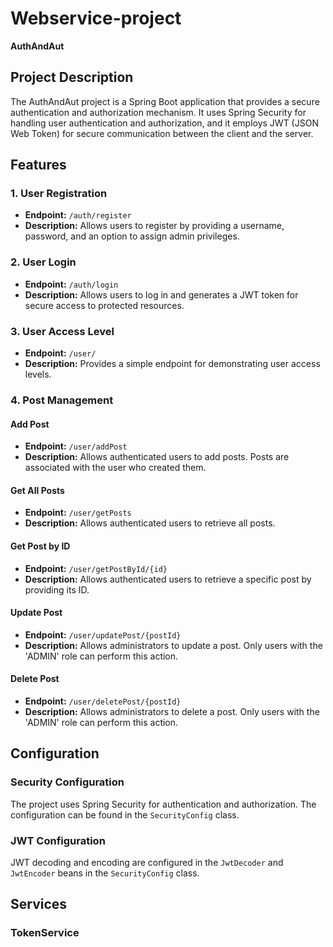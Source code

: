 # Webservice-project

**AuthAndAut**

## Project Description

The AuthAndAut project is a Spring Boot application that provides a secure authentication and authorization mechanism. It uses Spring Security for handling user authentication and authorization, and it employs JWT (JSON Web Token) for secure communication between the client and the server.

## Features

### 1. User Registration

- **Endpoint:** `/auth/register`
- **Description:** Allows users to register by providing a username, password, and an option to assign admin privileges.

### 2. User Login

- **Endpoint:** `/auth/login`
- **Description:** Allows users to log in and generates a JWT token for secure access to protected resources.

### 3. User Access Level

- **Endpoint:** `/user/`
- **Description:** Provides a simple endpoint for demonstrating user access levels.

### 4. Post Management

#### Add Post

- **Endpoint:** `/user/addPost`
- **Description:** Allows authenticated users to add posts. Posts are associated with the user who created them.

#### Get All Posts

- **Endpoint:** `/user/getPosts`
- **Description:** Allows authenticated users to retrieve all posts.

#### Get Post by ID

- **Endpoint:** `/user/getPostById/{id}`
- **Description:** Allows authenticated users to retrieve a specific post by providing its ID.

#### Update Post

- **Endpoint:** `/user/updatePost/{postId}`
- **Description:** Allows administrators to update a post. Only users with the 'ADMIN' role can perform this action.

#### Delete Post

- **Endpoint:** `/user/deletePost/{postId}`
- **Description:** Allows administrators to delete a post. Only users with the 'ADMIN' role can perform this action.

## Configuration

### Security Configuration

The project uses Spring Security for authentication and authorization. The configuration can be found in the `SecurityConfig` class.

### JWT Configuration

JWT decoding and encoding are configured in the `JwtDecoder` and `JwtEncoder` beans in the `SecurityConfig` class.

## Services

### TokenService

```java

